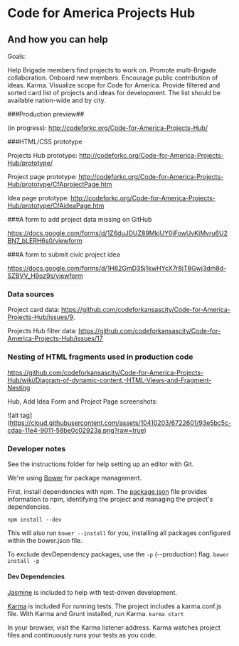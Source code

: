 # Code for America Projects Hub
## And how you can help
Goals:

Help Brigade members find projects to work on. Promote multi-Brigade collaboration. Onboard new members. Encourage public contribution of ideas. Karma. Visualize scope for Code for America. Provide filtered and sorted card list of projects and ideas for development. The list should be available nation-wide and by city.  

###Production preview##

(in progress): http://codeforkc.org/Code-for-America-Projects-Hub/

###HTML/CSS prototype

Projects Hub prototype: http://codeforkc.org/Code-for-America-Projects-Hub/prototype/

Project page prototype: http://codeforkc.org/Code-for-America-Projects-Hub/prototype/CfAprojectPage.htm

Idea page prototype: http://codeforkc.org/Code-for-America-Projects-Hub/prototype/CfAideaPage.htm

###A form to add project data missing on GitHub

https://docs.google.com/forms/d/1Z6duJDUZ89MkjUY0jFowUvKjMvru6U2BN7_bLERH6s0/viewform

###A form to submit civic project idea

https://docs.google.com/forms/d/1H62GmD35j1kwHYcX7r8jT8Gwj3dm8d-SZBVV_H9oz9s/viewform

### Data sources

Project card data: https://github.com/codeforkansascity/Code-for-America-Projects-Hub/issues/9.

Projects Hub filter data: https://github.com/codeforkansascity/Code-for-America-Projects-Hub/issues/17

### Nesting of HTML fragments used in production code

https://github.com/codeforkansascity/Code-for-America-Projects-Hub/wiki/Diagram-of-dynamic-content,-HTML-Views-and-Fragment-Nesting

Hub, Add Idea Form and Project Page screenshots:

![alt tag] (https://cloud.githubusercontent.com/assets/10410203/6722601/93e5bc5c-cdaa-11e4-9011-58be0c02923a.png?raw=true)

### Developer notes ###

See the instructions folder for help setting up an editor with Git.

We're using [Bower](http://bower.io) for package management.

First, install dependencies with npm. The [package.json](https://docs.npmjs.com/files/package.json) file provides information to npm, identifying the project and managing the project's dependencies.

`npm install --dev`

This will also run `bower --install` for you, installing all packages configured within the bower.json file.

To exclude devDependency packages, use the `-p` (--production) flag.
`bower install -p`

#### Dev Dependencies ####
[Jasmine](http://jasmine.github.io/2.2/introduction.html) 
is included to help with test-driven development.

[Karma](http://karma-runner.github.io/0.12/intro/installation.html)
is included For running tests. The project includes a karma.conf.js file. With Karma and Grunt installed, run Karma.
`karma start`

In your browser, visit the Karma listener address. Karma watches project files and continuously runs your tests as you code.

